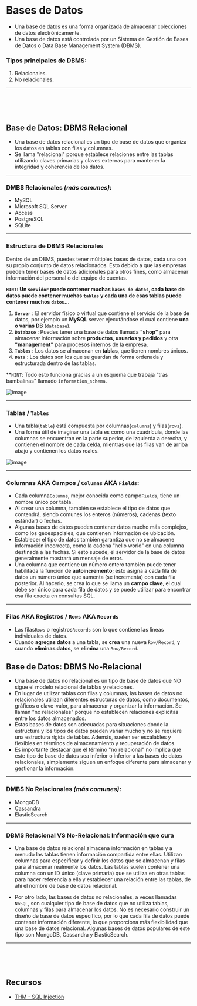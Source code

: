 # Bases de Datos

- Una base de datos es una forma organizada de almacenar colecciones de datos electrónicamente.
- Una base de datos está controlada por un Sistema de Gestión de Bases de Datos o Data Base Management System (DBMS).

### Tipos principales de DBMS: 

1. Relacionales.
2. No relacionales.

---

<br>

<br>

<br>

## Base de Datos: DBMS Relacional

- Una base de datos relacional es un tipo de base de datos que organiza los datos en tablas con filas y columnas.
- Se llama "relacional" porque establece relaciones entre las tablas utilizando claves primarias y claves externas para mantener la integridad y coherencia de los datos.

---

### DMBS Relacionales _(más comunes)_:

- MySQL
- Microsoft SQL Server
- Access
- PostgreSQL
- SQLite

---

### Estructura de DBMS Relacionales

Dentro de un DBMS, puedes tener múltiples bases de datos, cada una con su propio conjunto de datos relacionados. Esto debido a que las empresas pueden tener bases de datos adicionales para otros fines, como almacenar información del personal o del equipo de cuentas.

**`HINT`: Un `servidor` puede contener muchas `bases de datos`, cada base de datos puede contener muchas `tablas` y cada una de esas tablas puede contener muchos `datos`...**

1. **`Server`** : El servidor físico o virtual que contiene el servicio de la base de datos, por ejemplo un **MySQL** server ejecutándose el cual contiene **una o varias DB** (`database`).
2. **`Database`** : Puedes tener una base de datos llamada **"shop"** para almacenar información sobre **productos, usuarios y pedidos** y otra **"management"** para procesos internos de la empresa.
3. **`Tables`** : Los datos se almacenan en **tablas**, que tienen nombres únicos.
4. **`Data`** : Los datos son los que se guardan de forma ordenada y estructurada dentro de las tablas.

**`HINT`: Todo esto funciona gracias a un esquema que trabaja "tras bambalinas" llamado `information_schema`.

![image](https://github.com/Fz3r0/Fz3r0_-_SQLi/assets/94720207/c1165108-d820-4e06-8acf-a582db463a7e)

---

### Tablas / `Tables`

- Una tabla(`table`) está compuesta por columnas(`columns`) y filas(`rows`).
- Una forma útil de imaginar una tabla es como una cuadrícula, donde las columnas se encuentran en la parte superior, de izquierda a derecha, y contienen el nombre de cada celda, mientras que las filas van de arriba abajo y contienen los datos reales.

![image](https://github.com/Fz3r0/Fz3r0_-_SQLi/assets/94720207/84aad70c-ee80-4c75-a919-70260711179a)

---

### Columnas AKA Campos / `Columns` AKA `Fields`:

- Cada columna`Columns`, mejor conocida como campo`Fields`, tiene un nombre único por tabla. 
- Al crear una columna, también se establece el tipo de datos que contendrá, siendo comunes los enteros (números), cadenas (texto estándar) o fechas.
- Algunas bases de datos pueden contener datos mucho más complejos, como los geoespaciales, que contienen información de ubicación.
- Establecer el tipo de datos también garantiza que no se almacene información incorrecta, como la cadena "hello world" en una columna destinada a las fechas. Si esto sucede, el servidor de la base de datos generalmente mostrará un mensaje de error.
- Una columna que contiene un número entero también puede tener habilitada la función de **autoincremento**; esto asigna a cada fila de datos un número único que aumenta (se incrementa) con cada fila posterior. Al hacerlo, se crea lo que se llama un **campo clave**, el cual debe ser único para cada fila de datos y se puede utilizar para encontrar esa fila exacta en consultas SQL.

---

### Filas AKA Registros / `Rows` AKA `Records`

- Las filas`Rows` o registros`Records` son lo que contiene las líneas individuales de datos.
- Cuando **agregas datos** a una tabla, se **crea** una nueva `Row/Record`, y cuando **eliminas datos**, se **elimina** una `Row/Record`.


## Base de Datos: DBMS No-Relacional

- Una base de datos no relacional es un tipo de base de datos que NO sigue el modelo relacional de tablas y relaciones.
- En lugar de utilizar tablas con filas y columnas, las bases de datos no relacionales utilizan diferentes estructuras de datos, como documentos, gráficos o clave-valor, para almacenar y organizar la información. Se llaman "no relacionales" porque no establecen relaciones explícitas entre los datos almacenados.
- Estas bases de datos son adecuadas para situaciones donde la estructura y los tipos de datos pueden variar mucho y no se requiere una estructura rígida de tablas. Además, suelen ser escalables y flexibles en términos de almacenamiento y recuperación de datos.
- Es importante destacar que el término "no relacional" no implica que este tipo de base de datos sea inferior o inferior a las bases de datos relacionales, simplemente siguen un enfoque diferente para almacenar y gestionar la información.

---

### DMBS No Relacionales _(más comunes)_:

- MongoDB
- Cassandra
- ElasticSearch

---

### DBMS Relacional VS No-Relacional: Información que cura

- Una base de datos relacional almacena información en tablas y a menudo las tablas tienen información compartida entre ellas. Utilizan columnas para especificar y definir los datos que se almacenan y filas para almacenar realmente los datos. Las tablas suelen contener una columna con un ID único (clave primaria) que se utiliza en otras tablas para hacer referencia a ella y establecer una relación entre las tablas, de ahí el nombre de base de datos relacional.

- Por otro lado, las bases de datos no relacionales, a veces llamadas `NoSQL`, son cualquier tipo de base de datos que no utiliza tablas, columnas y filas para almacenar los datos. No es necesario construir un diseño de base de datos específico, por lo que cada fila de datos puede contener información diferente, lo que proporciona más flexibilidad que una base de datos relacional. Algunas bases de datos populares de este tipo son MongoDB, Cassandra y ElasticSearch.

---

<br>

<br>

<br>

## Recursos

- [THM - SQL Injection](https://tryhackme.com/room/sqlinjectionlm)
